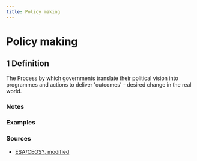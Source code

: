 ```yaml
---
title: Policy making
---
```


# Policy making

## 1 Definition

The Process by which governments translate their political vision into programmes and actions to deliver 'outcomes' - desired change in the real world. 

### Notes 

### Examples 

### Sources
- [ESA/CEOS?, modified](https://digital-strategy.ec.europa.eu/en/library/quality-public-administration-toolbox-practitioners )
